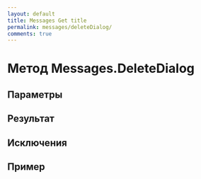 ```yaml
---
layout: default
title: Messages Get title
permalink: messages/deleteDialog/
comments: true
---
```

# Метод Messages.DeleteDialog

## Параметры

## Результат

## Исключения

## Пример
```csharp

```

